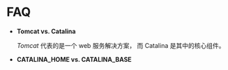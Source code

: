 #	FAQ

*	__Tomcat vs. Catalina__

	*Tomcat* 代表的是一个 web 服务解决方案， 而 Catalina 是其中的核心组件。

*	__CATALINA_HOME vs. CATALINA_BASE__
